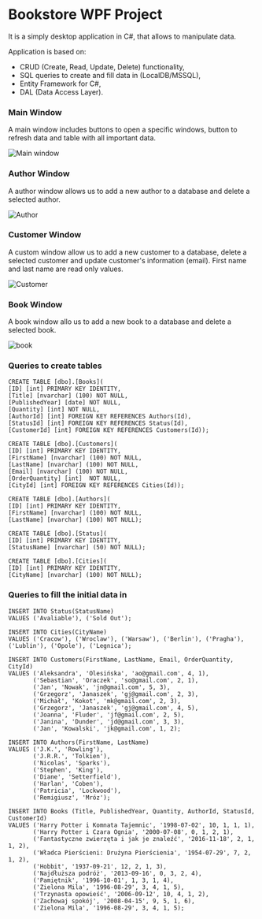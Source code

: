 # Bookstore WPF Project

It is a simply desktop application in C#, that allows to manipulate data.

Application is based on:
* CRUD (Create, Read, Update, Delete) functionality,
* SQL queries to create and fill data in (LocalDB/MSSQL),
* Entity Framework for C#,
* DAL (Data Access Layer).

### Main Window
A main window includes buttons to open a specific windows, button to refresh data and table with all important data.

![Main window](https://user-images.githubusercontent.com/101014313/177840644-62aab8e3-be0d-4ea7-8935-48dfb10bea60.jpg)

### Author Window
A author window allows us to add a new author to a database and delete a selected author.

![Author](https://user-images.githubusercontent.com/101014313/177840987-a8afb4e9-5cf2-4be6-806b-569f24992126.jpg)

### Customer Window
A custom window allow us to add a new customer to a database, delete a selected customer and update customer's information (email). First name and last name are read only values. 

![Customer](https://user-images.githubusercontent.com/101014313/177841289-736daefd-693d-498c-8fdf-7de5d6e7493c.jpg)

### Book Window
A book window allo us to add a new book to a database and delete a selected book.

![book](https://user-images.githubusercontent.com/101014313/177841714-5ecc0dec-151e-4105-9a97-fe0abfbbe4f2.jpg)

### Queries to create tables
```
CREATE TABLE [dbo].[Books](
[ID] [int] PRIMARY KEY IDENTITY,
[Title] [nvarchar] (100) NOT NULL,
[PublishedYear] [date] NOT NULL,
[Quantity] [int] NOT NULL,
[AuthorId] [int] FOREIGN KEY REFERENCES Authors(Id),
[StatusId] [int] FOREIGN KEY REFERENCES Status(Id),
[CustomerId] [int] FOREIGN KEY REFERENCES Customers(Id));

CREATE TABLE [dbo].[Customers](
[ID] [int] PRIMARY KEY IDENTITY,
[FirstName] [nvarchar] (100) NOT NULL,
[LastName] [nvarchar] (100) NOT NULL,
[Email] [nvarchar] (100) NOT NULL,
[OrderQuantity] [int]  NOT NULL,
[CityId] [int] FOREIGN KEY REFERENCES Cities(Id));

CREATE TABLE [dbo].[Authors](
[ID] [int] PRIMARY KEY IDENTITY,
[FirstName] [nvarchar] (100) NOT NULL,
[LastName] [nvarchar] (100) NOT NULL);

CREATE TABLE [dbo].[Status](
[ID] [int] PRIMARY KEY IDENTITY,
[StatusName] [nvarchar] (50) NOT NULL);

CREATE TABLE [dbo].[Cities](
[ID] [int] PRIMARY KEY IDENTITY,
[CityName] [nvarchar] (100) NOT NULL);
```

### Queries to fill the initial data in
```
INSERT INTO Status(StatusName)
VALUES ('Avaliable'), ('Sold Out');

INSERT INTO Cities(CityName)
VALUES ('Cracow'), ('Wroclaw'), ('Warsaw'), ('Berlin'), ('Pragha'), ('Lublin'), ('Opole'), ('Legnica');

INSERT INTO Customers(FirstName, LastName, Email, OrderQuantity, CityId)
VALUES ('Aleksandra', 'Olesińska', 'ao@gmail.com', 4, 1), 
	   ('Sebastian', 'Oraczek', 'so@gmail.com', 2, 1),
	   ('Jan', 'Nowak', 'jn@gmail.com', 5, 3),
	   ('Grzegorz', 'Janaszek', 'gj@gmail.com', 2, 3),
	   ('Michał', 'Kokot', 'mk@gmail.com', 2, 3),
	   ('Grzegorz', 'Janaszek', 'gj@gmail.com', 4, 5),
	   ('Joanna', 'Fluder', 'jf@gmail.com', 2, 5),
	   ('Janina', 'Dunder', 'jd@gmail.com', 3, 3),
	   ('Jan', 'Kowalski', 'jk@gmail.com', 1, 2);

INSERT INTO Authors(FirstName, LastName)
VALUES ('J.K.', 'Rowling'),
	   ('J.R.R.', 'Tolkien'),
	   ('Nicolas', 'Sparks'),
       ('Stephen', 'King'),
       ('Diane', 'Setterfield'),
	   ('Harlan', 'Coben'),
	   ('Patricia', 'Lockwood'),
	   ('Remigiusz', 'Mróz');

INSERT INTO Books (Title, PublishedYear, Quantity, AuthorId, StatusId, CustomerId)
VALUES ('Harry Potter i Komnata Tajemnic', '1998-07-02', 10, 1, 1, 1),
	   ('Harry Potter i Czara Ognia', '2000-07-08', 0, 1, 2, 1),
	   ('Fantastyczne zwierzęta i jak je znaleźć', '2016-11-18', 2, 1, 1, 2),
	   ('Władca Pierścieni: Drużyna Pierścienia', '1954-07-29', 7, 2, 1, 2),
	   ('Hobbit', '1937-09-21', 12, 2, 1, 3),
	   ('Najdłuższa podróż', '2013-09-16', 0, 3, 2, 4),
	   ('Pamiętnik', '1996-10-01', 1, 3, 1, 4),
	   ('Zielona Mila', '1996-08-29', 3, 4, 1, 5),
	   ('Trzynasta opowieść', '2006-09-12', 10, 4, 1, 2),
	   ('Zachowaj spokój', '2008-04-15', 9, 5, 1, 6),
	   ('Zielona Mila', '1996-08-29', 3, 4, 1, 5);
```
